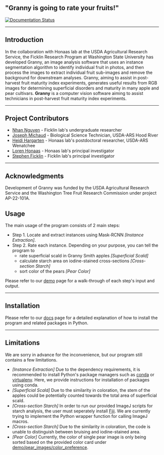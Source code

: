 ## "**Granny** is going to rate your fruits!"

[![Documentation Status](https://readthedocs.org/projects/granny/badge/?version=latest)](https://granny.readthedocs.io/en/latest/?badge=latest)

---

## Introduction
In the collaboration with Honaas lab at the USDA Agricultural Research Service, the Ficklin Research Program at Washington State University has developed Granny, an image analysis software that uses an instance segmentation algorithm to identify individual fruit in photos, and then process the images to extract individual fruit sub-images and remove the background for downstream analyses. Granny, aiming to assist in post-harvest fruit maturity index experiments, generates useful results from RGB images for determining superficial disorders and maturity in many apple and pear cultivars.
**Granny** is a computer vision software aiming to assist technicians in post-harvest fruit maturity index experiments.

---

## Project Contributors

- [Nhan Nguyen](http://ficklinlab.cahnrs.wsu.edu/#people) - Ficklin lab's undergraduate researcher
- [Joseph Michaud](https://www.ars.usda.gov/people-locations/person/?person-id=57281) - Biological Science Technician, USDA-ARS Hood River
- [Heidi Hargarten](https://www.ars.usda.gov/people-locations/person?person-id=52227) - Honaas lab's postdoctoral researcher, USDA-ARS Wenatchee
- [Loren Honaas](https://www.ars.usda.gov/pacific-west-area/wenatchee-wa/physiology-and-pathology-of-tree-fruits-research/people/loren-honaas/) - Honaas lab's principal investigator
- [Stephen Ficklin](http://ficklinlab.cahnrs.wsu.edu/) - Ficklin lab's principal investigator

---

## Acknowledgments

Development of Granny was funded by the USDA Agricultural Research Service and the Washington Tree Fruit Research Commission under project AP-22-101A.

## Usage

The main usage of the program consists of 2 main steps:

- Step 1. Locate and extract instances using Mask-RCNN _[Instance Extraction]_.
- Step 2. Rate each instance. Depending on your purpose, you can tell the program to
  - rate superficial scald in Granny Smith apples _[Superficial Scald]_
  - calculate starch area on iodine-stained cross-sections _[Cross-section Starch]_
  - sort color of the pears _[Pear Color]_

Please refer to our [demo](https://github.com/SystemsGenetics/granny/tree/master/demo) page for a walk-through of each step's input and output.

---

## Installation

Please refer to our [docs](https://github.com/SystemsGenetics/Granny/tree/master/docs) page for a detailed explanation of how to install the program and related packages in Python.

---

## Limitations

We are sorry in advance for the inconvenience, but our program still contains a few limitations.

- _[Instance Extraction]_ Due to the dependency requirements, it is recommended to install Python's package managers such as [conda](https://www.anaconda.com/) or [virtualenv](https://pypi.org/project/virtualenv/). Here, we provide instructions for installation of packages using conda.
- _[Superficial Scald]_ Due to the similarity in coloration, the stem of the apples could be potentially counted towards the total area of superficial scald.
- _[Cross-section Starch]_ In order to run our provided ImageJ scripts for starch analysis, the user must seperately install [Fiji](https://imagej.net/software/fiji/). We are currently trying to implement the Python wrapper function for calling ImageJ macros.
- _[Cross-section Starch]_ Due to the similarity in coloration, the code is unable to distinguish between bruising and iodine-stained area.
- _[Pear Color]_ Currently, the color of single pear image is only being sorted based on the provided color card under [demo/pear_images/color_preference](). 

